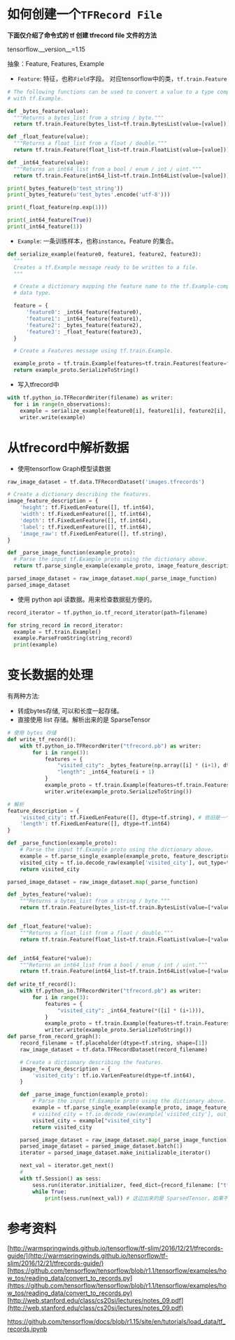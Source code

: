 # 如何创建一个`TFRecord File`
**下面仅介绍了命令式的 tf 创建 tfrecord file 文件的方法**


tensorflow.\_\_version\_\_=1.15

抽象：Feature, Features, Example
* `Feature`: 特征，也称`Field`字段。 对应tensorflow中的类，`tf.train.Feature`
```python
# The following functions can be used to convert a value to a type compatible
# with tf.Example.

def _bytes_feature(value):
  """Returns a bytes_list from a string / byte."""
  return tf.train.Feature(bytes_list=tf.train.BytesList(value=[value]))

def _float_feature(value):
  """Returns a float_list from a float / double."""
  return tf.train.Feature(float_list=tf.train.FloatList(value=[value]))

def _int64_feature(value):
  """Returns an int64_list from a bool / enum / int / uint."""
  return tf.train.Feature(int64_list=tf.train.Int64List(value=[value]))

print(_bytes_feature(b'test_string'))
print(_bytes_feature(u'test_bytes'.encode('utf-8')))

print(_float_feature(np.exp(1)))

print(_int64_feature(True))
print(_int64_feature(1))
```
* `Example`: 一条训练样本，也称`instance`。Feature 的集合。
```python
def serialize_example(feature0, feature1, feature2, feature3):
  """
  Creates a tf.Example message ready to be written to a file.
  """

  # Create a dictionary mapping the feature name to the tf.Example-compatible
  # data type.

  feature = {
      'feature0': _int64_feature(feature0),
      'feature1': _int64_feature(feature1),
      'feature2': _bytes_feature(feature2),
      'feature3': _float_feature(feature3),
  }

  # Create a Features message using tf.train.Example.

  example_proto = tf.train.Example(features=tf.train.Features(feature=feature))
  return example_proto.SerializeToString()
```

* 写入tfrecord中
```python
with tf.python_io.TFRecordWriter(filename) as writer:
  for i in range(n_observations):
    example = serialize_example(feature0[i], feature1[i], feature2[i], feature3[i])
    writer.write(example)
```

# 从tfrecord中解析数据
* 使用tensorflow Graph模型读数据
```python
raw_image_dataset = tf.data.TFRecordDataset('images.tfrecords')

# Create a dictionary describing the features.
image_feature_description = {
    'height': tf.FixedLenFeature([], tf.int64),
    'width': tf.FixedLenFeature([], tf.int64),
    'depth': tf.FixedLenFeature([], tf.int64),
    'label': tf.FixedLenFeature([], tf.int64),
    'image_raw': tf.FixedLenFeature([], tf.string),
}

def _parse_image_function(example_proto):
  # Parse the input tf.Example proto using the dictionary above.
  return tf.parse_single_example(example_proto, image_feature_description)

parsed_image_dataset = raw_image_dataset.map(_parse_image_function)
parsed_image_dataset
```

* 使用 python api 读数据。用来检查数据挺方便的。
```python
record_iterator = tf.python_io.tf_record_iterator(path=filename)

for string_record in record_iterator:
  example = tf.train.Example()
  example.ParseFromString(string_record)
  print(example)
```

# 变长数据的处理
有两种方法:
* 转成bytes存储, 可以和长度一起存储。
* 直接使用 list 存储。解析出来的是 SparseTensor
```python
# 使用 bytes 存储
def write_tf_record():
    with tf.python_io.TFRecordWriter("tfrecord.pb") as writer:
        for i in range(3):
            features = {
                "visited_city": _bytes_feature(np.array([i] * (i+1), dtype=np.int64).tostring()), # 这个 tostring 是重点。
                "length": _int64_feature(i + 1)
            }
            example_proto = tf.train.Example(features=tf.train.Features(feature=features))
            writer.write(example_proto.SerializeToString())

# 解析
feature_description = {
    'visited_city': tf.FixedLenFeature([], dtype=tf.string), # 依旧是一个 FixedLenFeature
    'length': tf.FixedLenFeature([], dtype=tf.int64)
}

def _parse_function(example_proto):
    # Parse the input tf.Example proto using the dictionary above.
    example = tf.parse_single_example(example_proto, feature_description)
    visited_city = tf.io.decode_raw(example['visited_city'], out_type=tf.int64) # decode_raw 可将 string 之前的数据还原！
    return visited_city

parsed_image_dataset = raw_image_dataset.map(_parse_function)
```

```python
def _bytes_feature(*value):
    """Returns a bytes_list from a string / byte."""
    return tf.train.Feature(bytes_list=tf.train.BytesList(value=[*value]))


def _float_feature(*value):
    """Returns a float_list from a float / double."""
    return tf.train.Feature(float_list=tf.train.FloatList(value=[*value]))


def _int64_feature(*value):
    """Returns an int64_list from a bool / enum / int / uint."""
    return tf.train.Feature(int64_list=tf.train.Int64List(value=[*value]))
    
def write_tf_record():
    with tf.python_io.TFRecordWriter("tfrecord.pb") as writer:
        for i in range(3):
            features = {
                "visited_city": _int64_feature(*([i] * (i+1))),
            }
            example_proto = tf.train.Example(features=tf.train.Features(feature=features))
            writer.write(example_proto.SerializeToString())
def parse_from_record_graph():
    record_filename = tf.placeholder(dtype=tf.string, shape=[1])
    raw_image_dataset = tf.data.TFRecordDataset(record_filename)

    # Create a dictionary describing the features.
    image_feature_description = {
        'visited_city': tf.io.VarLenFeature(dtype=tf.int64),
    }

    def _parse_image_function(example_proto):
        # Parse the input tf.Example proto using the dictionary above.
        example = tf.parse_single_example(example_proto, image_feature_description)
        # visited_city = tf.io.decode_raw(example['visited_city'], out_type=tf.int64)
        visited_city = example["visited_city"]
        return visited_city

    parsed_image_dataset = raw_image_dataset.map(_parse_image_function)
    parsed_image_dataset = parsed_image_dataset.batch(1)
    iterator = parsed_image_dataset.make_initializable_iterator()

    next_val = iterator.get_next()
    #
    with tf.Session() as sess:
        sess.run(iterator.initializer, feed_dict={record_filename: ["tfrecord.pb"]})
        while True:
            print(sess.run(next_val)) # 这边出来的是 SparsedTensor。如果不想使用 SparseTensor，可以使用第一种方式。
```

# 参考资料
[http://warmspringwinds.github.io/tensorflow/tf-slim/2016/12/21/tfrecords-guide/](http://warmspringwinds.github.io/tensorflow/tf-slim/2016/12/21/tfrecords-guide/)
[https://github.com/tensorflow/tensorflow/blob/r1.1/tensorflow/examples/how_tos/reading_data/convert_to_records.py](https://github.com/tensorflow/tensorflow/blob/r1.1/tensorflow/examples/how_tos/reading_data/convert_to_records.py)
[http://web.stanford.edu/class/cs20si/lectures/notes_09.pdf](http://web.stanford.edu/class/cs20si/lectures/notes_09.pdf)

https://github.com/tensorflow/docs/blob/r1.15/site/en/tutorials/load_data/tf_records.ipynb
